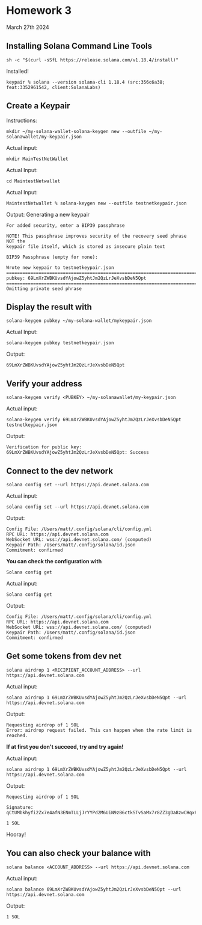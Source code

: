 # Homework 3

March 27th 2024

## Installing Solana Command Line Tools

    sh -c "$(curl -sSfL https://release.solana.com/v1.18.4/install)"

Installed!

    keypair % solana --version solana-cli 1.18.4 (src:356c6a38; feat:3352961542, client:SolanaLabs)

## Create a Keypair

Instructions: 
    
    mkdir ~/my-solana-wallet-solana-keygen new --outfile ~/my-solanawallet/my-keypair.json

Actual input: 
    
    mkdir MainTestNetWallet

Actual Input: 
    
    cd MaintestNetwallet

Actual Input: 
    
    MaintestNetwallet % solana-keygen new --outfile testnetkeypair.json


Output: 
    Generating a new keypair

    For added security, enter a BIP39 passphrase

    NOTE! This passphrase improves security of the recovery seed phrase NOT the
    keypair file itself, which is stored as insecure plain text

    BIP39 Passphrase (empty for none): 

    Wrote new keypair to testnetkeypair.json
    =========================================================================
    pubkey: 69LmXrZWBKUvsdYAjowZ5yhtJm2QzLrJeXvsbDeN5Qpt
    =========================================================================
    Omitting private seed phrase

## Display the result with
    
    solana-keygen pubkey ~/my-solana-wallet/mykeypair.json

Actual Input: 
    
    solana-keygen pubkey testnetkeypair.json

Output: 
    
    69LmXrZWBKUvsdYAjowZ5yhtJm2QzLrJeXvsbDeN5Qpt


## Verify your address
    
    solana-keygen verify <PUBKEY> ~/my-solanawallet/my-keypair.json

Actual input: 
    
    solana-keygen verify 69LmXrZWBKUvsdYAjowZ5yhtJm2QzLrJeXvsbDeN5Qpt testnetkeypair.json

Output: 
    
    Verification for public key: 69LmXrZWBKUvsdYAjowZ5yhtJm2QzLrJeXvsbDeN5Qpt: Success

## Connect to the dev network
    
    solana config set --url https://api.devnet.solana.com

Actual input: 
    
    solana config set --url https://api.devnet.solana.com

Output: 
    
    Config File: /Users/matt/.config/solana/cli/config.yml
    RPC URL: https://api.devnet.solana.com 
    WebSocket URL: wss://api.devnet.solana.com/ (computed)
    Keypair Path: /Users/matt/.config/solana/id.json 
    Commitment: confirmed 

**You can check the configuration with**
    
    Solana config get

Actual input: 
    
    Solana config get

Output: 
    
    Config File: /Users/matt/.config/solana/cli/config.yml
    RPC URL: https://api.devnet.solana.com 
    WebSocket URL: wss://api.devnet.solana.com/ (computed)
    Keypair Path: /Users/matt/.config/solana/id.json 
    Commitment: confirmed

## Get some tokens from dev net
    
    solana airdrop 1 <RECIPIENT_ACCOUNT_ADDRESS> --url https://api.devnet.solana.com

Actual input: 
    
    solana airdrop 1 69LmXrZWBKUvsdYAjowZ5yhtJm2QzLrJeXvsbDeN5Qpt --url https://api.devnet.solana.com

Output: 
    
    Requesting airdrop of 1 SOL
    Error: airdrop request failed. This can happen when the rate limit is reached.

**If at first you don't succeed, try and try again!**

Actual input: 
    
    solana airdrop 1 69LmXrZWBKUvsdYAjowZ5yhtJm2QzLrJeXvsbDeN5Qpt --url https://api.devnet.solana.com

Output:
    
    Requesting airdrop of 1 SOL

    Signature: qCtUMbkhyfi2Zx7e4afN3ENmTLLjJrYYPd2M6UiN9zB6ctkSTvSaMx7r8ZZ3gDa8zwCHqx6ubGTmHpoyMzsgZy7

    1 SOL

Hooray!

## You can also check your balance with  
    
    solana balance <ACCOUNT_ADDRESS> --url https://api.devnet.solana.com

Actual input: 
    
    solana balance 69LmXrZWBKUvsdYAjowZ5yhtJm2QzLrJeXvsbDeN5Qpt --url https://api.devnet.solana.com
   


Output: 
   
    1 SOL
